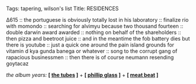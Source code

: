 Tags: tapering, wilson's list
Title: RESIDENCES
  
∆615 :: the portuguese is obviously totally lost in his laboratory :: finalize rio with momondo :: searching for alvimyu because two thousand fourteen :: double darwin award awarded :: nothing on behalf of the shareholders :: then pizza and beetroot juice :: and in the meantime the fob battery dies but there is youtube :: just a quick one around the pain island grounds for vitamin d  kya gunda banega or whatever :: song to the corrupt gang of rapacious businessmen  :: then there is of course neumann resending goytacaz 
  
_the album years:_ **[ [the tubes](https://rateyourmusic.com/release/album/the-tubes/remote-control/) ]** + **[ [phillip glass](https://rateyourmusic.com/release/album/the-philip-glass-ensemble/einstein-on-the-beach/) ]** + **[ [meat beat](https://rateyourmusic.com/release/album/meat-beat-manifesto/storm-the-studio-2/) ]**  
